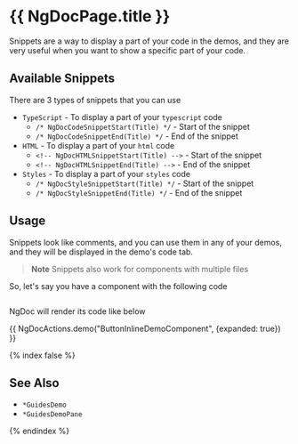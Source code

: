# {{ NgDocPage.title }}

Snippets are a way to display a part of your code in the demos, and they are very useful
when you want to show a specific part of your code.

## Available Snippets

There are 3 types of snippets that you can use

- `TypeScript` - To display a part of your `typescript` code
  - `/* NgDocCodeSnippetStart(Title) */` - Start of the snippet
  - `/* NgDocCodeSnippetEnd(Title) */` - End of the snippet
- `HTML` - To display a part of your `html` code
  - `<!-- NgDocHTMLSnippetStart(Title) -->` - Start of the snippet
  - `<!-- NgDocHTMLSnippetEnd(Title) -->` - End of the snippet
- `Styles` - To display a part of your `styles` code
  - `/* NgDocStyleSnippetStart(Title) */` - Start of the snippet
  - `/* NgDocStyleSnippetEnd(Title) */` - End of the snippet

## Usage

Snippets look like comments, and you can use them in any of your demos, and they will be
displayed in the demo's code tab.

> **Note**
> Snippets also work for components with multiple files

So, let's say you have a component with the following code

```typescript file="./demos/button-inline-demo.component.ts" name="button-inline-demo.component.ts" {10,12,17,20,22,27}

```

NgDoc will render its code like below

{{ NgDocActions.demo("ButtonInlineDemoComponent", {expanded: true}) }}

{% index false %}

## See Also

- `*GuidesDemo`
- `*GuidesDemoPane`

{% endindex %}
